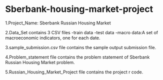# Sberbank-housing-market-project
1.Project_Name: Sberbank Russian Housing Market

2.Data_Set contains 3 CSV files
	-train data
	-test data
	-macro data:A set of macroeconomic indicators, one for each date.

3.sample_submission.csv file contains the sample output submission file.

4.Problem_statement file contains the problem statement of Sberbank Russian Housing Market problem.

5.Russian_Housing_Market_Project file contains the project r code.
